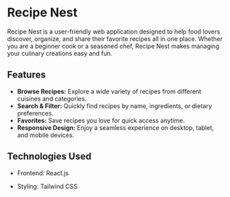 # Recipe Nest

Recipe Nest is a user-friendly web application designed to help food lovers discover, organize, and share their favorite recipes all in one place. Whether you are a beginner cook or a seasoned chef, Recipe Nest makes managing your culinary creations easy and fun.

## Features

- **Browse Recipes:** Explore a wide variety of recipes from different cuisines and categories.
- **Search & Filter:** Quickly find recipes by name, ingredients, or dietary preferences.
- **Favorites:** Save recipes you love for quick access anytime.
- **Responsive Design:** Enjoy a seamless experience on desktop, tablet, and mobile devices.

## Technologies Used

- Frontend: React.js 

- Styling: Tailwind CSS 


